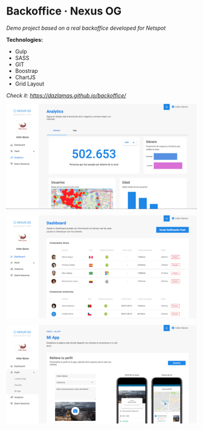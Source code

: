 # Backoffice · Nexus OG

*Demo project based on a real backoffice developed for Netspot*

**Technologies:**
- Gulp
- SASS
- GIT
- Boostrap
- ChartJS
- Grid Layout

*Check it: https://dazlamas.github.io/backoffice/*

![Screenshot](app/img/screenshots/ex1.png)





![Screenshot](app/img/screenshots/ex2.png)





![Screenshot](app/img/screenshots/ex3.png)
